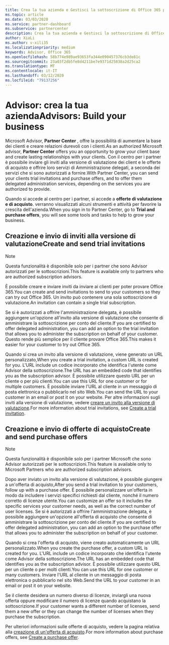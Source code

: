 ```yaml
---
title: Crea la tua azienda e Gestisci la sottoscrizione di Office 365 partner | Centro per i partner
ms.topic: article
ms.date: 03/03/2020
ms.service: partner-dashboard
ms.subservice: partnercenter
description: Crea la tua azienda e Gestisci la sottoscrizione di Office 365 partner per gli Advisor
author: XiaLi
ms.author: v-xili35
ms.localizationpriority: medium
keywords: Advisor, Office 365
ms.openlocfilehash: 58b774e989ae93653fa344e090457376cb3de81c
ms.sourcegitcommit: 23a03f2db5fe8d4211be7e9371d25838a2d25ca2
ms.translationtype: MT
ms.contentlocale: it-IT
ms.lasthandoff: 03/12/2020
ms.locfileid: "79137256"
---
```

# <a name="advisors-build-your-business"></a><span data-ttu-id="4bfd2-104">Advisor: crea la tua azienda</span><span class="sxs-lookup"><span data-stu-id="4bfd2-104">Advisors: Build your business</span></span>

<span data-ttu-id="4bfd2-105">Microsoft Advisor, **Partner Center** , offre la possibilità di aumentare la base dei clienti e creare relazioni durevoli con i clienti.</span><span class="sxs-lookup"><span data-stu-id="4bfd2-105">As an authorized Microsoft advisor, **Partner Center** offers you an opportunity to grow your client base and create lasting relationships with your clients.</span></span> <span data-ttu-id="4bfd2-106">Con il centro per i partner è possibile inviare gli inviti alla versione di valutazione dei client e le offerte di acquisto e offrire loro servizi di Amministrazione delegati, a seconda dei servizi che si sono autorizzati a fornire.</span><span class="sxs-lookup"><span data-stu-id="4bfd2-106">With Partner Center, you can send your clients trial invitations and purchase offers, and to offer them delegated administration services, depending on the services you are authorized to provide.</span></span>

<span data-ttu-id="4bfd2-107">Quando si accede al centro per i partner, si accede a **offerte di valutazione e di acquisto**. verranno visualizzati alcuni strumenti e attività per favorire la crescita dell'azienda.</span><span class="sxs-lookup"><span data-stu-id="4bfd2-107">When you sign in to Partner Center, go to **Trial and purchase offers**, you will see some tools and tasks to help to grow your business.</span></span>

## <a name="create-and-send-trial-invitations"></a><span data-ttu-id="4bfd2-108">Creazione e invio di inviti alla versione di valutazione</span><span class="sxs-lookup"><span data-stu-id="4bfd2-108">Create and send trial invitations</span></span>

> [!NOTE]
> <span data-ttu-id="4bfd2-109">Questa funzionalità è disponibile solo per i partner che sono Advisor autorizzati per le sottoscrizioni.</span><span class="sxs-lookup"><span data-stu-id="4bfd2-109">This feature is available only to partners who are authorized subscription advisors.</span></span>

<span data-ttu-id="4bfd2-110">È possibile creare e inviare inviti da inviare ai clienti per poter provare Office 365.</span><span class="sxs-lookup"><span data-stu-id="4bfd2-110">You can create and send invitations to send to your customers so they can try out Office 365.</span></span> <span data-ttu-id="4bfd2-111">Un invito può contenere una sola sottoscrizione di valutazione.</span><span class="sxs-lookup"><span data-stu-id="4bfd2-111">An invitation can contain a single trial subscription.</span></span>

<span data-ttu-id="4bfd2-112">Se si è autorizzati a offrire l'amministrazione delegata, è possibile aggiungere un'opzione all'invito alla versione di valutazione che consente di amministrare la sottoscrizione per conto del cliente.</span><span class="sxs-lookup"><span data-stu-id="4bfd2-112">If you are certified to offer delegated administration, you can add an option to the trial invitation that allows you to administer the subscription on behalf of your customer.</span></span> <span data-ttu-id="4bfd2-113">Questo rende più semplice per il cliente provare Office 365.</span><span class="sxs-lookup"><span data-stu-id="4bfd2-113">This makes it easier for your customer to try out Office 365.</span></span>

<span data-ttu-id="4bfd2-114">Quando si crea un invito alla versione di valutazione, viene generato un URL personalizzato,</span><span class="sxs-lookup"><span data-stu-id="4bfd2-114">When you create a trial invitation, a custom URL is created for you.</span></span> <span data-ttu-id="4bfd2-115">L'URL include un codice incorporato che identifica l'utente come Advisor della sottoscrizione.</span><span class="sxs-lookup"><span data-stu-id="4bfd2-115">The URL has an embedded code that identifies you as the subscription advisor.</span></span> <span data-ttu-id="4bfd2-116">È possibile utilizzare questo URL per un cliente o per più clienti.</span><span class="sxs-lookup"><span data-stu-id="4bfd2-116">You can use this URL for one customer or for multiple customers.</span></span> <span data-ttu-id="4bfd2-117">È possibile inviare l'URL al cliente in un messaggio di posta elettronica o pubblicarlo nel sito Web.</span><span class="sxs-lookup"><span data-stu-id="4bfd2-117">You can send the URL to your customer in an email or post it on your website.</span></span>
<span data-ttu-id="4bfd2-118">Per altre informazioni sugli inviti alla versione di valutazione, vedere [creare un invito alla versione di valutazione](advisors-create-a-trial-invitation.md).</span><span class="sxs-lookup"><span data-stu-id="4bfd2-118">For more information about trial invitations, see [Create a trial invitation](advisors-create-a-trial-invitation.md).</span></span>

## <a name="create-and-send-purchase-offers"></a><span data-ttu-id="4bfd2-119">Creazione e invio di offerte di acquisto</span><span class="sxs-lookup"><span data-stu-id="4bfd2-119">Create and send purchase offers</span></span>

> [!NOTE]
> <span data-ttu-id="4bfd2-120">Questa funzionalità è disponibile solo per i partner Microsoft che sono Advisor autorizzati per le sottoscrizioni.</span><span class="sxs-lookup"><span data-stu-id="4bfd2-120">This feature is available only to Microsoft Partners who are authorized subscription advisors.</span></span>

<span data-ttu-id="4bfd2-121">Dopo aver inviato un invito alla versione di valutazione, è possibile giungere a un'offerta di acquisto,</span><span class="sxs-lookup"><span data-stu-id="4bfd2-121">After you send a trial invitation to your customers, follow up with a purchase offer.</span></span> <span data-ttu-id="4bfd2-122">È possibile personalizzare un'offerta in modo da includere i servizi specifici richiesti dal cliente, nonché il numero corretto di licenze utente.</span><span class="sxs-lookup"><span data-stu-id="4bfd2-122">You can customize an offer so it includes the specific services your customer needs, as well as the correct number of user licenses.</span></span> <span data-ttu-id="4bfd2-123">Se si è autorizzati a offrire l'amministrazione delegata, è possibile aggiungere un'opzione all'offerta di acquisto che consente di amministrare la sottoscrizione per conto del cliente.</span><span class="sxs-lookup"><span data-stu-id="4bfd2-123">If you are certified to offer delegated administration, you can add an option to the purchase offer that allows you to administer the subscription on behalf of your customer.</span></span>

<span data-ttu-id="4bfd2-124">Quando si crea l'offerta di acquisto, viene creato automaticamente un URL personalizzato.</span><span class="sxs-lookup"><span data-stu-id="4bfd2-124">When you create the purchase offer, a custom URL is created for you.</span></span> <span data-ttu-id="4bfd2-125">L'URL include un codice incorporato che identifica l'utente come Advisor della sottoscrizione.</span><span class="sxs-lookup"><span data-stu-id="4bfd2-125">The URL has an embedded code that identifies you as the subscription advisor.</span></span> <span data-ttu-id="4bfd2-126">È possibile utilizzare questo URL per un cliente o per molti clienti.</span><span class="sxs-lookup"><span data-stu-id="4bfd2-126">You can use this URL for one customer or many customers.</span></span> <span data-ttu-id="4bfd2-127">Inviare l'URL al cliente in un messaggio di posta elettronica o pubblicarlo nel sito Web.</span><span class="sxs-lookup"><span data-stu-id="4bfd2-127">Send the URL to your customer in an email or post it on your website.</span></span>

<span data-ttu-id="4bfd2-128">Se il cliente desidera un numero diverso di licenze, inviargli una nuova offerta oppure modificare il numero di licenze quando acquistano la sottoscrizione.</span><span class="sxs-lookup"><span data-stu-id="4bfd2-128">If your customer wants a different number of licenses, send them a new offer or they can change the number of licenses when they purchase the subscription.</span></span>

<span data-ttu-id="4bfd2-129">Per ulteriori informazioni sulle offerte di acquisto, vedere la pagina relativa alla [creazione di un'offerta di acquisto](advisor-create-a-purchase-offer.md).</span><span class="sxs-lookup"><span data-stu-id="4bfd2-129">For more information about purchase offers, see [Create a purchase offer](advisor-create-a-purchase-offer.md).</span></span>